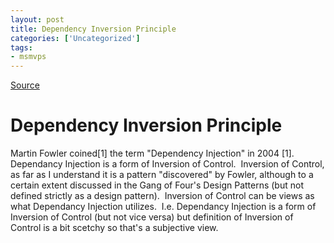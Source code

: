 ```yaml
---
layout: post
title: Dependency Inversion Principle
categories: ['Uncategorized']
tags:
- msmvps
---
```

[Source](http://blogs.msmvps.com/peterritchie/2008/01/03/dependency-inversion-principle/ "Permalink to Dependency Inversion Principle")

# Dependency Inversion Principle

Martin Fowler coined[1] the term "Dependency Injection" in 2004 [1].  Dependancy Injection is a form of Inversion of Control.  Inversion of Control, as far as I understand it is a pattern "discovered" by Fowler, although to a certain extent discussed in the Gang of Four's Design Patterns (but not defined strictly as a design pattern).  Inversion of Control can be views as what Dependancy Injection utilizes.  I.e. Dependancy Injection is a form of Inversion of Control (but not vice versa) but definition of Inversion of Control is a bit scetchy so that's a subjective view.


